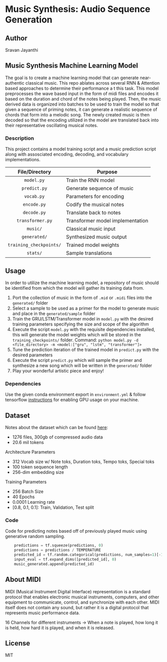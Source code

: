 # Music Synthesis: Audio Sequence Generation

## Author
Sravan Jayanthi

## Music Synthesis Machine Learning Model
The goal is to create a machine learning model that can generate near-authentic classical music. This repo ablates across several RNN & Attention based approaches to determine their performance a t this task. This model preprocesses the wave based input in the form of midi files and encodes it based on the duration and chord of the notes being played. Then, the music derived data is organized into batches to be used to train the model so that given a sequence of priming notes, it can generate a realistic sequence of chords that form into a melodic song. The newly created music is then decoded so that the encoding utilized in the model are translated back into their representative oscillating musical notes.


### Description
This project contains a model training script and a music prediction script along with assosciated encoding, decoding, and vocabulary implementations.

| File/Directory| Purpose       |
|:-------------:| ------------- | 
| `model.py` | Train the RNN model |
| `predict.py` | Generate sequence of music |
| `vocab.py` | Parameters for encoding |
| `encode.py` | Codify the musical notes |
| `decode.py` | Translate back to notes |
| `transformer.py` | Transformer model implementation |
| `music/` | Classical music input |
| `generated/` | Synthesized music output |
| `training_checkpoints/` | Trained model weights |
| `stats/` | Sample translations |

## Usage
In order to utilize the machine learning model, a repository of music should be identified from which the model will gather its training data from.
1. Port the collection of music in the form of `.mid` or `.midi` files into the `generated/` folder
2. Select a sample to be used as a primer for the model to generate music and place in the `generated/sample` folder
3. Train the GRU/LSTM/Transformer model in `model.py` with the desired training parameters specifying the size and scope of the algorithm
4. Execute the script `model.py` with the requisite dependencies installed, this will generate the model weights which will be stored in the `training_checkpoints/` folder. Command: 
`python model.py -d <file_directory> -m <model:["gru", "lstm", "transformer"]>`
5. Tune the prediction iteration of the trained model in `predict.py` with the desired parameters
6. Execute the script `predict.py` which will sample the primer and synthesize a new song which will be written in the `generated/` folder
7. Play your wonderful artistic piece and enjoy!


### Dependencies
Use the given conda environment export in `environment.yml`
& follow tensorflow [instructions](https://www.tensorflow.org/guide/gpu) for enabling GPU usage on your machine.

## Dataset
Notes about the dataset which can be found [here](https://magenta.tensorflow.org/datasets/maestro):
- 1276 files, 300gb of compressed audio data
- 20.6 mil tokens 

Architecture Parameters
- 312 Vocab size w/ Note toks, Duration toks, Tempo toks, Special toks
- 100 token sequence length 
- 256-dim embedding size

Training Parameters
- 256 Batch Size
- 40 Epochs
- 0.0001 Learning rate
- [0.8, 0.1, 0.1]: Train, Validation, Test split

### Code
Code for predicting notes based off of previously played music using generative random sampling.
```python
    predictions = tf.squeeze(predictions, 0)
    predictions = predictions / TEMPERATURE
    predicted_id = tf.random.categorical(predictions, num_samples=1)[-1,0].numpy()
    input_eval = tf.expand_dims([predicted_id], 0)
    music_generated.append(predicted_id)
```

## About MIDI
MIDI (Musical Instrument Digital Interface) representation is a standard protocol that enables electronic musical instruments, computers, and other equipment to communicate, control, and synchronize with each other. MIDI itself does not contain any sound, but rather it is a digital protocol that represents music performance data.

16 Channels for different instruments
-> When a note is played, how long it is held, how hard it is played, and when it is released.


## License
MIT
